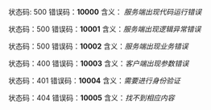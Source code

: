 状态码: 500
错误码：<strong>10000</strong>
含义： <em>服务端出现代码运行错误</em>

状态码：500
错误码：<strong>10001</strong>
含义：<em>服务端出现逻辑异常错误</em>

状态码：500
错误码：<strong>10002</strong>
含义：<em>服务端出现业务错误</em>

状态码：400
错误码：<strong>10003</strong>
含义：<em>客户端出现参数错误</em>

状态码：401
错误码：<strong>10004</strong>
含义：<em>需要进行身份验证</em>

状态码：404
错误码：<strong>10005</strong>
含义：<em>找不到相应内容</em>
